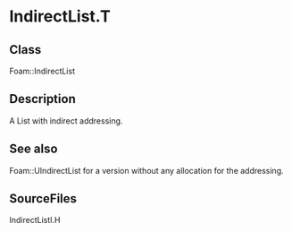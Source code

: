 # IndirectList.T 
## Class
Foam::IndirectList

## Description
A List with indirect addressing.

## See also
Foam::UIndirectList for a version without any allocation for the
addressing.

## SourceFiles
IndirectListI.H

